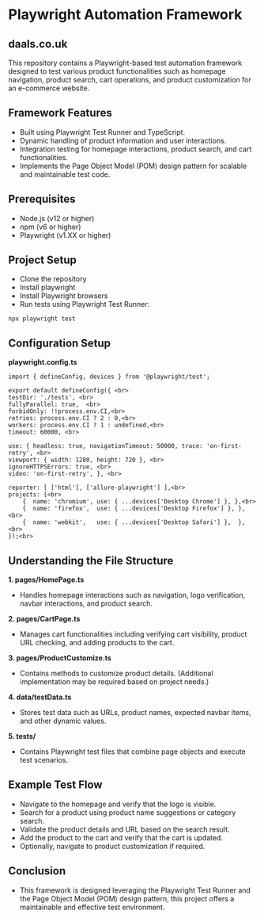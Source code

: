 <h1>Playwright Automation Framework</h1>
<h2>daals.co.uk</h2>

This repository contains a Playwright-based test automation framework designed to test various product functionalities such as homepage navigation, product search, cart operations, and product customization for an e-commerce website.

## Framework Features
* Built using Playwright Test Runner and TypeScript.
* Dynamic handling of product information and user interactions.
* Integration testing for homepage interactions, product search, and cart functionalities.
* Implements the Page Object Model (POM) design pattern for scalable and maintainable test code.

## Prerequisites
* Node.js (v12 or higher)
* npm (v6 or higher)
* Playwright (v1.XX or higher)

## Project Setup
* Clone the repository
* Install playwright
* Install Playwright browsers
* Run tests using Playwright Test Runner:
```
npx playwright test
```

## Configuration Setup 
**playwright.config.ts**
```
import { defineConfig, devices } from '@playwright/test';

export default defineConfig({ <br>
testDir: './tests', <br>
fullyParallel: true,  <br>
forbidOnly: !!process.env.CI,<br>
retries: process.env.CI ? 2 : 0,<br>
workers: process.env.CI ? 1 : undefined,<br>
timeout: 60000, <br>

use: { headless: true, navigationTimeout: 50000, trace: 'on-first-retry', <br>
viewport: { width: 1280, height: 720 }, <br>
ignoreHTTPSErrors: true, <br>
video: 'on-first-retry', }, <br>

reporter: [ ['html'], ['allure-playwright'] ],<br>
projects: [<br>
    {  name: 'chromium', use: { ...devices['Desktop Chrome'] }, },<br>
    {  name: 'firefox',  use: { ...devices['Desktop Firefox'] }, },<br>
    {  name: 'webkit',   use: { ...devices['Desktop Safari'] },  },<br>
});<br>
```

## Understanding the File Structure
**1. pages/HomePage.ts**
* Handles homepage interactions such as navigation, logo verification, navbar interactions, and product search.

**2. pages/CartPage.ts**
* Manages cart functionalities including verifying cart visibility, product URL checking, and adding products to the cart.

**3. pages/ProductCustomize.ts**
* Contains methods to customize product details. (Additional implementation may be required based on project needs.)

**4. data/testData.ts**
* Stores test data such as URLs, product names, expected navbar items, and other dynamic values.

**5. tests/**
* Contains Playwright test files that combine page objects and execute test scenarios.

## Example Test Flow
* Navigate to the homepage and verify that the logo is visible.
* Search for a product using product name suggestions or category search.
* Validate the product details and URL based on the search result.
* Add the product to the cart and verify that the cart is updated.
* Optionally, navigate to product customization if required.


## Conclusion
* This framework is designed leveraging the Playwright Test Runner and the Page Object Model (POM) design pattern, this project offers a maintainable and effective test environment.
